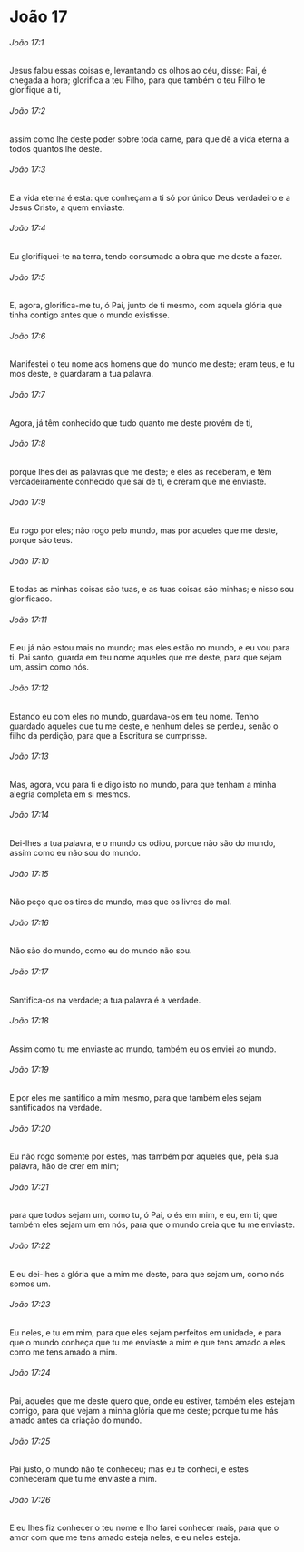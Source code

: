 # João 17

###### João 17:1

Jesus falou essas coisas e, levantando os olhos ao céu, disse: Pai, é chegada a hora; glorifica a teu Filho, para que também o teu Filho te glorifique a ti,

###### João 17:2

assim como lhe deste poder sobre toda carne, para que dê a vida eterna a todos quantos lhe deste.

###### João 17:3

E a vida eterna é esta: que conheçam a ti só por único Deus verdadeiro e a Jesus Cristo, a quem enviaste.

###### João 17:4

Eu glorifiquei-te na terra, tendo consumado a obra que me deste a fazer.

###### João 17:5

E, agora, glorifica-me tu, ó Pai, junto de ti mesmo, com aquela glória que tinha contigo antes que o mundo existisse.

###### João 17:6

Manifestei o teu nome aos homens que do mundo me deste; eram teus, e tu mos deste, e guardaram a tua palavra.

###### João 17:7

Agora, já têm conhecido que tudo quanto me deste provém de ti,

###### João 17:8

porque lhes dei as palavras que me deste; e eles as receberam, e têm verdadeiramente conhecido que saí de ti, e creram que me enviaste.

###### João 17:9

Eu rogo por eles; não rogo pelo mundo, mas por aqueles que me deste, porque são teus.

###### João 17:10

E todas as minhas coisas são tuas, e as tuas coisas são minhas; e nisso sou glorificado.

###### João 17:11

E eu já não estou mais no mundo; mas eles estão no mundo, e eu vou para ti. Pai santo, guarda em teu nome aqueles que me deste, para que sejam um, assim como nós.

###### João 17:12

Estando eu com eles no mundo, guardava-os em teu nome. Tenho guardado aqueles que tu me deste, e nenhum deles se perdeu, senão o filho da perdição, para que a Escritura se cumprisse.

###### João 17:13

Mas, agora, vou para ti e digo isto no mundo, para que tenham a minha alegria completa em si mesmos.

###### João 17:14

Dei-lhes a tua palavra, e o mundo os odiou, porque não são do mundo, assim como eu não sou do mundo.

###### João 17:15

Não peço que os tires do mundo, mas que os livres do mal.

###### João 17:16

Não são do mundo, como eu do mundo não sou.

###### João 17:17

Santifica-os na verdade; a tua palavra é a verdade.

###### João 17:18

Assim como tu me enviaste ao mundo, também eu os enviei ao mundo.

###### João 17:19

E por eles me santifico a mim mesmo, para que também eles sejam santificados na verdade.

###### João 17:20

Eu não rogo somente por estes, mas também por aqueles que, pela sua palavra, hão de crer em mim;

###### João 17:21

para que todos sejam um, como tu, ó Pai, o és em mim, e eu, em ti; que também eles sejam um em nós, para que o mundo creia que tu me enviaste.

###### João 17:22

E eu dei-lhes a glória que a mim me deste, para que sejam um, como nós somos um.

###### João 17:23

Eu neles, e tu em mim, para que eles sejam perfeitos em unidade, e para que o mundo conheça que tu me enviaste a mim e que tens amado a eles como me tens amado a mim.

###### João 17:24

Pai, aqueles que me deste quero que, onde eu estiver, também eles estejam comigo, para que vejam a minha glória que me deste; porque tu me hás amado antes da criação do mundo.

###### João 17:25

Pai justo, o mundo não te conheceu; mas eu te conheci, e estes conheceram que tu me enviaste a mim.

###### João 17:26

E eu lhes fiz conhecer o teu nome e lho farei conhecer mais, para que o amor com que me tens amado esteja neles, e eu neles esteja.

